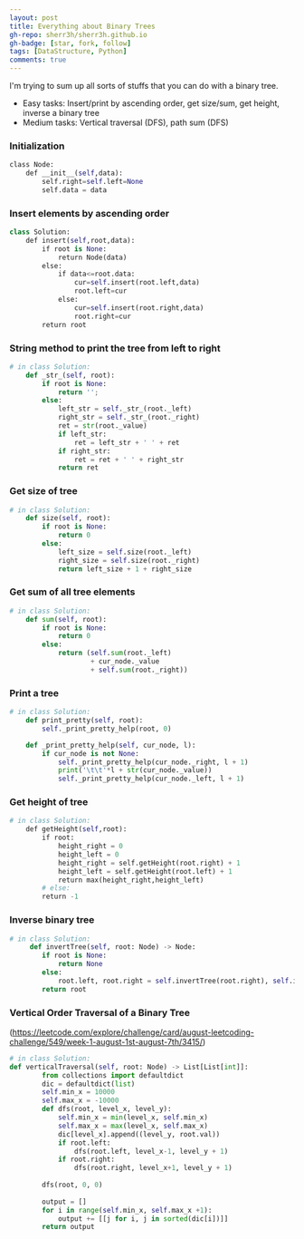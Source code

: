 ```yaml
---
layout: post
title: Everything about Binary Trees
gh-repo: sherr3h/sherr3h.github.io
gh-badge: [star, fork, follow]
tags: [DataStructure, Python]
comments: true
---
```

I'm trying to sum up all sorts of stuffs that you can do with a binary tree.

- Easy tasks: Insert/print by ascending order, get size/sum, get height, inverse a binary tree
- Medium tasks: Vertical traversal (DFS), path sum (DFS) 

### Initialization

```python
class Node:
    def __init__(self,data):
        self.right=self.left=None
        self.data = data

```

### Insert elements by ascending order
```python
class Solution:
    def insert(self,root,data):
        if root is None:
            return Node(data)
        else:
            if data<=root.data:
                cur=self.insert(root.left,data)
                root.left=cur
            else:
                cur=self.insert(root.right,data)
                root.right=cur
        return root

```

### String method to print the tree from left to right 
```python
# in class Solution:
    def _str_(self, root):
        if root is None:
            return '';
        else:
            left_str = self._str_(root._left)
            right_str = self._str_(root._right)
            ret = str(root._value)
            if left_str:
                ret = left_str + ' ' + ret
            if right_str:
                ret = ret + ' ' + right_str
            return ret
```

### Get size of tree
```python
# in class Solution:
    def size(self, root):
        if root is None:
            return 0
        else:
            left_size = self.size(root._left)
            right_size = self.size(root._right)
            return left_size + 1 + right_size
```

### Get sum of all tree elements
```python
# in class Solution:
    def sum(self, root):
        if root is None:
            return 0
        else:
            return (self.sum(root._left)
                    + cur_node._value
                    + self.sum(root._right))
```

### Print a tree
```python
# in class Solution:
    def print_pretty(self, root):
        self._print_pretty_help(root, 0)

    def _print_pretty_help(self, cur_node, l):
        if cur_node is not None:
            self._print_pretty_help(cur_node._right, l + 1)
            print('\t\t'*l + str(cur_node._value))
            self._print_pretty_help(cur_node._left, l + 1)
```

### Get height of tree
```python
# in class Solution:
    def getHeight(self,root):
        if root:
            height_right = 0
            height_left = 0
            height_right = self.getHeight(root.right) + 1
            height_left = self.getHeight(root.left) + 1
            return max(height_right,height_left)
        # else:
        return -1
```

### Inverse binary tree
```python
# in class Solution:
     def invertTree(self, root: Node) -> Node:
        if root is None:
            return None
        else:
            root.left, root.right = self.invertTree(root.right), self.invertTree(root.left)
        return root
```

### Vertical Order Traversal of a Binary Tree
(https://leetcode.com/explore/challenge/card/august-leetcoding-challenge/549/week-1-august-1st-august-7th/3415/)

```python
# in class Solution:
def verticalTraversal(self, root: Node) -> List[List[int]]:
        from collections import defaultdict
        dic = defaultdict(list)
        self.min_x = 10000
        self.max_x = -10000
        def dfs(root, level_x, level_y):
            self.min_x = min(level_x, self.min_x)
            self.max_x = max(level_x, self.max_x)
            dic[level_x].append((level_y, root.val))
            if root.left:
                dfs(root.left, level_x-1, level_y + 1)
            if root.right:
                dfs(root.right, level_x+1, level_y + 1)
                
        dfs(root, 0, 0)
        
        output = []
        for i in range(self.min_x, self.max_x +1):
            output += [[j for i, j in sorted(dic[i])]]
        return output




```

